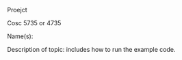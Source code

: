 Proejct

Cosc 5735 or 4735

Name(s): 

Description of topic:
includes how to run the example code.

